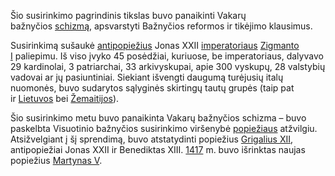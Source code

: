 Šio susirinkimo pagrindinis tikslas buvo panaikinti Vakarų bažnyčios [schizmą](https://lt.wikipedia.org/wiki/Schizma "Schizma"), apsvarstyti Bažnyčios reformos ir tikėjimo klausimus.

Susirinkimą sušaukė [antipopiežius](https://lt.wikipedia.org/wiki/Antipopie%C5%BEius "Antipopiežius") Jonas XXII [imperatoriaus](https://lt.wikipedia.org/wiki/%C5%A0ventosios_Romos_imperijos_imperatorius "Šventosios Romos imperijos imperatorius") [Zigmanto I](https://lt.wikipedia.org/wiki/Zigmantas_Liuksemburgietis "Zigmantas Liuksemburgietis") paliepimu. Iš viso įvyko 45 posėdžiai, kuriuose, be imperatoriaus, dalyvavo 29 kardinolai, 3 patriarchai, 33 arkivyskupai, apie 300 vyskupų, 28 valstybių vadovai ar jų pasiuntiniai. Siekiant išvengti daugumą turėjusių italų nuomonės, buvo sudarytos sąlyginės skirtingų tautų grupės (taip pat ir [Lietuvos](https://lt.wikipedia.org/wiki/LDK "LDK") bei [Žemaitijos](https://lt.wikipedia.org/wiki/%C5%BDemaitija "Žemaitija")).

Šio susirinkimo metu buvo panaikinta Vakarų bažnyčios schizma – buvo paskelbta Visuotinio bažnyčios susirinkimo viršenybė [popiežiaus](https://lt.wikipedia.org/wiki/Popie%C5%BEius "Popiežius") atžvilgiu. Atsižvelgiant į šį sprendimą, buvo atstatydinti popiežius [Grigalius XII](https://lt.wikipedia.org/w/index.php?title=Grigalius_XII&action=edit&redlink=1 "Grigalius XII (puslapis neegzistuoja)"), antipopiežiai Jonas XXII ir Benediktas XIII. [1417](https://lt.wikipedia.org/wiki/1417 "1417") m. buvo išrinktas naujas popiežius [Martynas V](https://lt.wikipedia.org/wiki/Martynas_V "Martynas V").